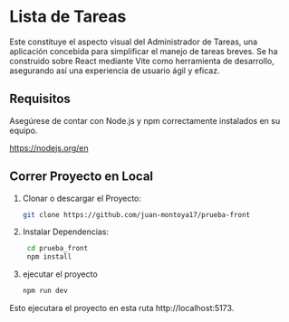 # Lista de Tareas

Este constituye el aspecto visual del Administrador de Tareas, una aplicación concebida para simplificar el manejo de tareas breves. Se ha construido sobre React mediante Vite como herramienta de desarrollo, asegurando así una experiencia de usuario ágil y eficaz.

## Requisitos

Asegúrese de contar con Node.js y npm correctamente instalados en su equipo.

https://nodejs.org/en


## Correr Proyecto en Local

1. Clonar o descargar el Proyecto:

   ```bash
   git clone https://github.com/juan-montoya17/prueba-front
   
    ```

2. Instalar Dependencias:

   ```bash
    cd prueba_front
    npm install
   ```
3. ejecutar el proyecto

    ```bash
    npm run dev
    ```
Esto ejecutara el proyecto en esta ruta http://localhost:5173.
